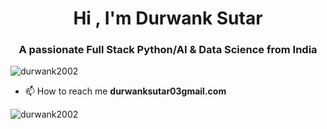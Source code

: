 <h1 align="center">Hi , I'm Durwank Sutar</h1>
<h3 align="center">A passionate Full Stack Python/AI & Data Science from India</h3>


<p align="left"> <img src="https://komarev.com/ghpvc/?username=durwank2002&label=Profile%20views&color=0e75b6&style=flat" alt="durwank2002" /> </p>



- 📫 How to reach me **durwanksutar03gmail.com**

<p><img align="center" src="https://github-readme-stats.vercel.app/api/top-langs?username=durwank2002&show_icons=true&locale=en&layout=compact" alt="durwank2002" /></p>
